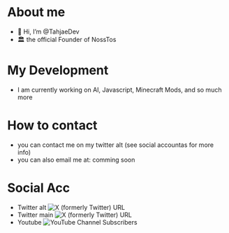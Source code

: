 # About me
- 👋 Hi, I’m @TahjaeDev
- 🏛 the official Founder of NossTos
# My Development
- I am currently working on AI, Javascript, Minecraft Mods, and so much more
# How to contact
- you can contact me on my twitter alt (see social accountas for more info)
- you can also email me at: comming soon
# Social Acc
- Twitter alt ![X (formerly Twitter) URL](https://img.shields.io/twitter/url?url=https%3A%2F%2Ftwitter.com%2FTahjaeDev2%2F&style=flat&logo=X&label=Alt%20acc&color=%23ADD8E6)
- Twitter main ![X (formerly Twitter) URL](https://img.shields.io/twitter/url?url=https%3A%2F%2Ftwitter.com%2FMTos155&style=flat&logo=X&label=Main%20acc&color=%23ADD8E6)
- Youtube ![YouTube Channel Subscribers](https://img.shields.io/youtube/channel/subscribers/UCrE7RPRgYTjRG7hjaN2uaRQ?style=flat&logo=youtube)

